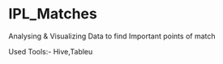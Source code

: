 # IPL_Matches
Analysing  &amp; Visualizing Data to find Important points of match

Used Tools:-              Hive,Tableu
